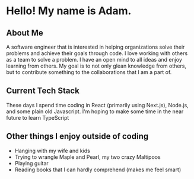 <h1>Hello! My name is Adam.</h1>

<h2>About Me</h2>
<p>A software engineer that is interested in helping organizations solve their problems and achieve their goals through code.  I love working with others as a team to solve a problem. I have an open mind to all ideas and enjoy learning from others.  My goal is to not only glean knowledge from others, but to contribute something to the collaborations that I am a part of.</p>

<h2>Current Tech Stack</h2>
<p>These days I spend time coding in React (primarily using Next.js), Node.js, and some plain old Javascript.  I'm hoping to make some time in the near future to learn TypeScript</p>

<h2>Other things I enjoy outside of coding</h2>
<ul>
  <li>Hanging with my wife and kids</li>
  <li>Trying to wrangle Maple and Pearl, my two crazy Maltipoos</li>
  <li>Playing guitar</li>
  <li>Reading books that I can hardly comprehend (makes me feel smart)</li>
</ul>
